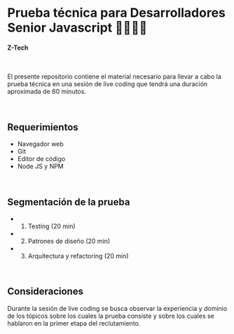 # Prueba técnica para Desarrolladores Senior Javascript 👩‍💻🧑‍💻

#### Z-Tech

<br>

El presente repositorio contiene el material necesario para llevar a cabo la prueba técnica en una sesión de live coding que tendrá una duración aproximada de 60 minutos.

<br>

## Requerimientos

- Navegador web
- Git
- Editor de código
- Node JS y NPM

<br>

## Segmentación de la prueba

- 1. Testing (20 min)
- 2. Patrones de diseño (20 min)
- 3. Arquitectura y refactoring (20 min)

<br>

## Consideraciones

Durante la sesión de live coding se busca observar la experiencia y dominio de los tópicos sobre los cuales la prueba consiste y sobre los cuales se hablaron en la primer etapa del reclutamiento.

